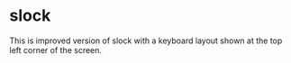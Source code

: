 # slock

This is improved version of slock with a keyboard layout shown at the top left corner of the screen.
